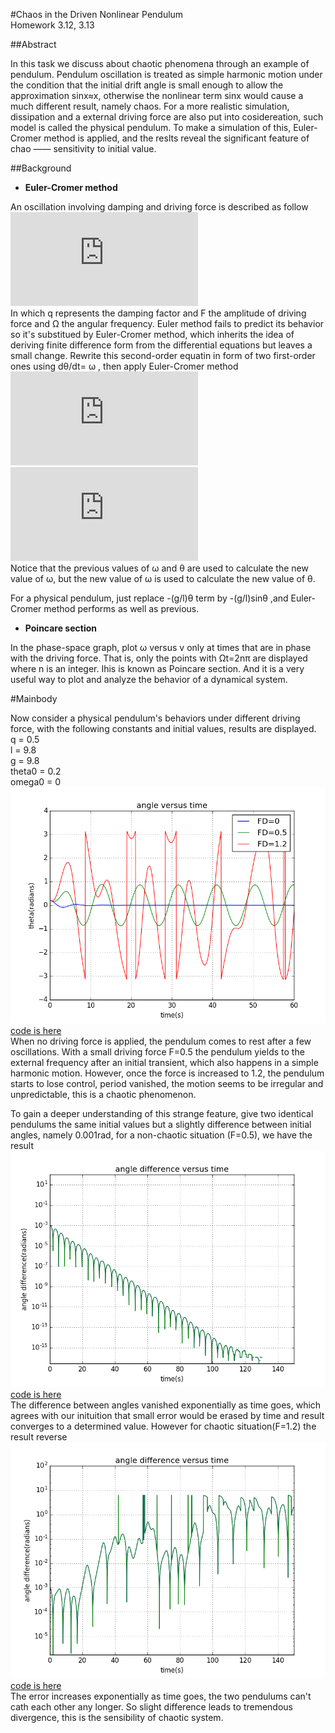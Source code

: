 #Chaos in the Driven Nonlinear Pendulum  
Homework 3.12, 3.13

##Abstract  

In this task we discuss about chaotic phenomena through an example of pendulum. Pendulum oscillation is treated as simple harmonic
motion under the condition that the initial drift angle is small enough to allow the approximation sinx≈x, otherwise the nonlinear
term sinx would cause a much different result, namely chaos. For a more realistic simulation, dissipation and a external driving force
are also put into cosidereation, such model is called the physical pendulum. To make a simulation of this, Euler-Cromer method
is applied, and the reslts reveal the significant feature of chao —— sensitivity to initial value.  

##Background  

 - **Euler-Cromer method**  
 
An oscillation involving damping and driving force is described as follow  
  ![](http://latex.codecogs.com/gif.latex?%5Cfrac%7Bd%5E%7B2%7D%5Ctheta%20%7D%7Bdt%5E%7B2%7D%7D%3D-%5Cfrac%7Bg%7D%7Bl%7D%5Ctheta%20-q%5Cfrac%7Bd%5Ctheta%20%7D%7Bdt%7D&plus;F_%7BD%7Dsin%28%5COmega_%7BD%7Dt%29)  
In which q represents the damping factor and F the amplitude of driving force and Ω the angular frequency. Euler method fails to
predict its behavior so it's substitued by Euler-Cromer method, which inherits the idea of deriving finite difference form from the differential
equations but leaves a small change. Rewrite this second-order equatin in form of two first-order ones using dθ/dt= ω , then apply
Euler-Cromer method  
  ![](http://latex.codecogs.com/gif.latex?%5Comega%20_%7Bi&plus;1%7D%3D%5Comega%20_%7Bi%7D-%5B%28g/l%29sin%5Ctheta%20_%7Bi%7D-q%5Comega%20_%7Bi%7D&plus;F_%7BD%7Dsin%28%5COmega_%7BD%7Dt%29%5D%5CDelta%20t)  
  ![](http://latex.codecogs.com/gif.latex?%5Ctheta%20_%7Bi&plus;1%7D%3D%5Ctheta%20_%7Bi%7D&plus;%5Comega%20_%7Bi&plus;1%7D%5CDelta%20t)  
Notice that the previous values of ω and θ are used to calculate the new value of ω, but the new value of ω is used to calculate the 
new value of θ.   

For a physical pendulum, just replace -(g/l)θ term by -(g/l)sinθ ,and Euler-Cromer method performs as well as previous.  


- **Poincare section** 

In the phase-space graph, plot ω versus v only at times that are in phase with the driving force. That is, only the points with Ωt=2nπ are displayed where n is an integer.
Ihis is known as Poincare section. And it is a very useful way to plot and analyze the behavior of a dynamical system.  

#Mainbody  

Now consider a physical pendulum's behaviors under different driving force, with the following constants and initial values, 
results are displayed.  
q = 0.5  
l = 9.8  
g = 9.8  
theta0 = 0.2  
omega0 = 0    
![](https://raw.githubusercontent.com/KreutzerSonata/compuational_physics_N2014301060059/master/pendulum.png)  
[code is here](https://github.com/KreutzerSonata/compuational_physics_N2014301060059/commit/aca90706f5b189b99c51cee0b95f579b0c17be52)  
When no driving force is applied, the pendulum comes to rest after a few oscillations. With a small driving force F=0.5
the pendulum yields to the external frequency after an initial transient, which also happens in a simple harmonic motion. However, once the force is increased to 1.2, the pendulum starts to lose control, period vanished, the motion seems to be irregular and unpredictable, this is a chaotic phenomenon.  

To gain a deeper understanding of this strange feature, give two identical pendulums the same initial values but a slightly
difference between initial angles, namely 0.001rad, for a non-chaotic situation (F=0.5), we have the result  
![d](https://raw.githubusercontent.com/KreutzerSonata/compuational_physics_N2014301060059/c6f45ea7be45329af8b17593eaae0326a42eea27/pendulum2.png)  
[code is here](https://github.com/KreutzerSonata/compuational_physics_N2014301060059/blob/master/pendulums.py)  
The difference between angles vanished exponentially as time goes, which agrees with our inituition that small error would be erased by time and result converges to a determined value. However for chaotic situation(F=1.2) the result reverse  
![](https://raw.githubusercontent.com/KreutzerSonata/compuational_physics_N2014301060059/d620f9ef2dfcb2a8b84da67f1501325333e3130b/pendulum2%20(1).png)    
[code is here](https://github.com/KreutzerSonata/compuational_physics_N2014301060059/blob/master/pendulums2.py)  
The error increases exponentially as time goes, the two pendulums can't cath each other any longer. So slight difference leads to tremendous divergence, this is the sensibility of chaotic system.  

